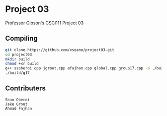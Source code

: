 # Project 03
Professor Gibson's CSCI111 Project 03

## Compiling
```sh
git clone https://github.com/xseano/project03.git
cd project03
mkdir build
chmod +xr build
g++ ssoberoi.cpp jgrout.cpp afajhan.cpp global.cpp group17.cpp -o ./build/g17
./build/g17
```

## Contributers
```
Sean Oberoi
Jake Grout
Ahmad Fajhan
```
